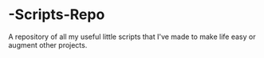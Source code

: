 # -Scripts-Repo
A repository of all my useful little scripts that I've made to make life easy or augment other projects. 
